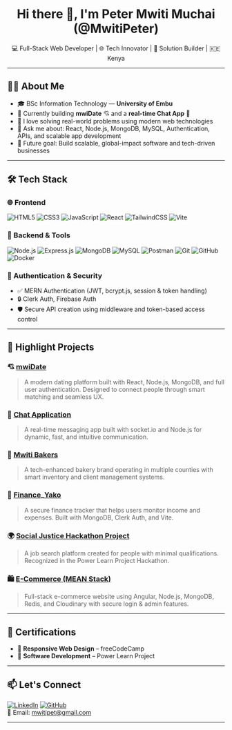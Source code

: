 <h1 align="center">Hi there 👋, I'm Peter Mwiti Muchai (@MwitiPeter)</h1>
<p align="center">💻 Full-Stack Web Developer | 🌐 Tech Innovator | 🎯 Solution Builder | 🇰🇪 Kenya</p>

---

## 👨‍💻 About Me
- 🎓 BSc Information Technology — **University of Embu**  
- 🔭 Currently building **mwiDate** 💘 and a **real-time Chat App** 💬  
- 🌱 I love solving real-world problems using modern web technologies  
- 💬 Ask me about: React, Node.js, MongoDB, MySQL, Authentication, APIs, and scalable app development  
- 🚀 Future goal: Build scalable, global-impact software and tech-driven businesses

---

## 🛠️ Tech Stack

### 🌐 Frontend
![HTML5](https://img.shields.io/badge/-HTML5-E34F26?logo=html5&logoColor=white) 
![CSS3](https://img.shields.io/badge/-CSS3-1572B6?logo=css3&logoColor=white)
![JavaScript](https://img.shields.io/badge/-JavaScript-F7DF1E?logo=javascript&logoColor=black)
![React](https://img.shields.io/badge/-React-61DAFB?logo=react&logoColor=black)
![TailwindCSS](https://img.shields.io/badge/-TailwindCSS-38B2AC?logo=tailwind-css&logoColor=white)
![Vite](https://img.shields.io/badge/-Vite-646CFF?logo=vite&logoColor=white)

### 🔧 Backend & Tools
![Node.js](https://img.shields.io/badge/-Node.js-339933?logo=node.js&logoColor=white)
![Express.js](https://img.shields.io/badge/-Express.js-000000?logo=express&logoColor=white)
![MongoDB](https://img.shields.io/badge/-MongoDB-47A248?logo=mongodb&logoColor=white)
![MySQL](https://img.shields.io/badge/-MySQL-4479A1?logo=mysql&logoColor=white)
![Postman](https://img.shields.io/badge/-Postman-FF6C37?logo=postman&logoColor=white)
![Git](https://img.shields.io/badge/-Git-F05032?logo=git&logoColor=white)
![GitHub](https://img.shields.io/badge/-GitHub-181717?logo=github&logoColor=white)
![Docker](https://img.shields.io/badge/-Docker-2496ED?logo=docker&logoColor=white)

### 🔐 Authentication & Security
- ✅ MERN Authentication (JWT, bcrypt.js, session & token handling)  
- 🔒 Clerk Auth, Firebase Auth  
- 🛡️ Secure API creation using middleware and token-based access control

---

## 🚀 Highlight Projects

### 💘 [**mwiDate**](https://github.com/MwitiPeter/mwiDate)
> A modern dating platform built with React, Node.js, MongoDB, and full user authentication. Designed to connect people through smart matching and seamless UX.

### 💬 [**Chat Application**](https://github.com/MwitiPeter/chat-app)
> A real-time messaging app built with socket.io and Node.js for dynamic, fast, and intuitive communication.

### 💼 [**Mwiti Bakers**](https://github.com/MwitiPeter/mwiti-bakers)
> A tech-enhanced bakery brand operating in multiple counties with smart inventory and client management systems.

### 🔐 [**Finance_Yako**](https://github.com/MwitiPeter/finance_yako)
> A secure finance tracker that helps users monitor income and expenses. Built with MongoDB, Clerk Auth, and Vite.

### 🌍 [**Social Justice Hackathon Project**](https://github.com/MwitiPeter/roirjobsearch)
> A job search platform created for people with minimal qualifications. Recognized in the Power Learn Project Hackathon.

### 🛍️ [**E-Commerce (MEAN Stack)**](https://github.com/MwitiPeter/ecommerce-mean)
> Full-stack e-commerce website using Angular, Node.js, MongoDB, Redis, and Cloudinary with secure login & admin features.

---

## 🏅 Certifications
- 📜 **Responsive Web Design** – freeCodeCamp  
- 📜 **Software Development** – Power Learn Project  

---

## 📫 Let's Connect
[![LinkedIn](https://img.shields.io/badge/-LinkedIn-blue?logo=linkedin&logoColor=white)](https://www.linkedin.com/in/peter-mwiti-muchai/)
[![GitHub](https://img.shields.io/badge/-GitHub-181717?logo=github&logoColor=white)](https://github.com/MwitiPeter)  
📧 Email: [mwitipet@gmail.com](mailto:mwitipet@gmail.com)  

---

<!---
MwitiPeter/MwitiPeter is a ✨ special ✨ repository because its `README.md` (this file) appears on your GitHub profile.
--->
